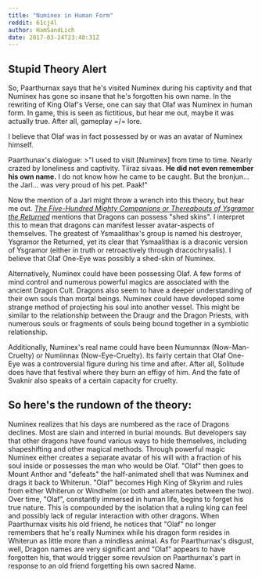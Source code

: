 ```yaml
---
title: "Numinex in Human Form"
reddit: 61cj4l
author: HamSandLich
date: 2017-03-24T23:40:31Z
---
```


Stupid Theory Alert
----

So, Paarthurnax says that he's visited Numinex during his captivity and that Numinex has gone so insane that he's forgotten his own name. In the rewriting of King Olaf's Verse, one can say that Olaf was Numinex in human form. In game, this is seen as fictitious, but hear me out, maybe it was actually true. After all, gameplay =/= lore.

I believe that Olaf was in fact possessed by or was an avatar of Numinex himself.

Paarthunax's dialogue:
&gt;"I used to visit [Numinex] from time to time. Nearly crazed by loneliness and captivity. Tiiraz sivaas. **He did not even remember his own name.** I do not know how he came to be caught. But the bronjun... the Jarl... was very proud of his pet. Paak!"

Now the mention of a Jarl might throw a wrench into this theory, but hear me out. [*The Five-Hundred Mighty Companions or Thereabouts of Ysgramor the Returned*](https://www.imperial-library.info/content/five-hundred-mighty-companions-or-thereabouts-ysgramor-returned) mentions that Dragons can possess "shed skins". I interpret this to mean that dragons can manifest lesser avatar-aspects of themselves. The greatest of Ysmaalithax's group is named his destroyer, Ysgramor the Returned, yet its clear that Ysmaalithax is a draconic version of Ysgramor (either in truth or retroactively through dracochrysalis). I believe that Olaf One-Eye was possibly a shed-skin of Numinex.

Alternatively, Numinex could have been possessing Olaf. A few forms of mind control and numerous powerful magics are associated with the ancient Dragon Cult. Dragons also seem to have a deeper understanding of their own souls than mortal beings. Numinex could have developed some strange method of projecting his soul into another vessel. This might be similar to the relationship between the Draugr and the Dragon Priests, with numerous souls or fragments of souls being bound together in a symbiotic relationship.

Additionally, Numinex's real name could have been Numunnax (Now-Man-Cruelty) or Numiinnax (Now-Eye-Cruelty). Its fairly certain that Olaf One-Eye was a controversial figure during his time and after. After all, Solitude does have that festival where they burn an effigy of him. And the fate of Svaknir also speaks of a certain capacity for cruelty.

So here's the rundown of the theory:
----
Numinex realizes that his days are numbered as the race of Dragons declines. Most are slain and interred in burial mounds. But developers say that other dragons have found various ways to hide themselves, including shapeshifting and other magical methods. Through powerful magic Numinex either creates a separate avatar of his will with a fraction of his soul inside or possesses the man who would be Olaf. "Olaf" then goes to Mount Anthor and "defeats" the half-animated shell that was Numinex and drags it back to Whiterun. "Olaf" becomes High King of Skyrim and rules from either Whiterun or Windhelm (or both and alternates between the two). Over time, "Olaf", constantly immersed in human life, begins to forget his true nature. This is compounded by the isolation that a ruling king can feel and possibly lack of regular interaction with other dragons. When Paarthurnax visits his old friend, he notices that "Olaf" no longer remembers that he's really Numinex while his dragon form resides in Whiterun as little more than a mindless animal. As for Paarthurnax's disgust, well, Dragon names are very significant and "Olaf" appears to have forgotten his, that would trigger some revulsion on Paarthurnax's part in response to an old friend forgetting his own sacred Name.






